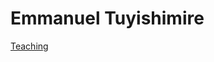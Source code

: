 # Emmanuel Tuyishimire


[Teaching](https://github.com/etuyishimire/etuyishimire.github.io-teaching)


